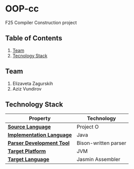 # OOP-cc
F25 Compiler Construction project

## Table of Contents

1. [Team](#team)
2. [Tecnology Stack](#technology-stack)

## Team

1. Elizaveta Zagurskih
2. Aziz Vundirov

## Technology Stack

| Property | Technology |
|-|-|
| <b><u>Source Language</u></b> | Project O |
| <b><u>Implementation Language</u></b> | Java |
| <b><u>Parser Development Tool</u></b> | Bison-written parser |
| <b><u>Target Platform</u></b> | JVM |
| <b><u>Target Language</u></b> | Jasmin Assembler |